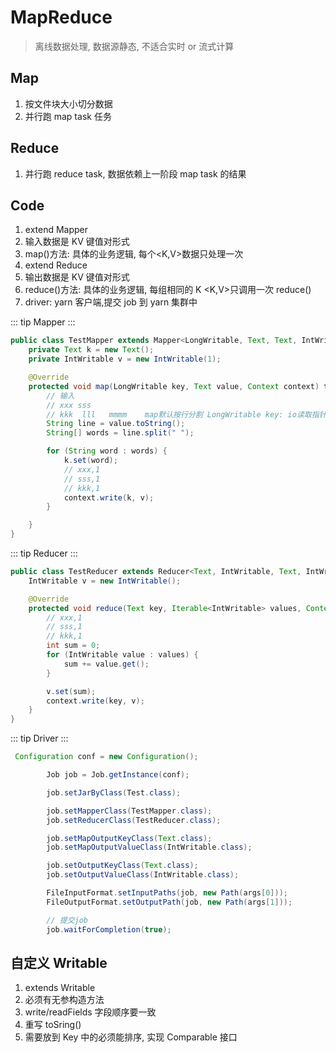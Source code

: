 # MapReduce

> 离线数据处理, 数据源静态, 不适合实时 or 流式计算

## Map

1. 按文件块大小切分数据
2. 并行跑 map task 任务

## Reduce

1. 并行跑 reduce task, 数据依赖上一阶段 map task 的结果

## Code

1. extend Mapper
2. 输入数据是 KV 键值对形式
3. map()方法: 具体的业务逻辑, 每个<K,V>数据只处理一次
4. extend Reduce
5. 输出数据是 KV 键值对形式
6. reduce()方法: 具体的业务逻辑, 每组相同的 K <K,V>只调用一次 reduce()
7. driver: yarn 客户端,提交 job 到 yarn 集群中

::: tip
Mapper
:::

```java
public class TestMapper extends Mapper<LongWritable, Text, Text, IntWritable> {
    private Text k = new Text();
    private IntWritable v = new IntWritable(1);

    @Override
    protected void map(LongWritable key, Text value, Context context) throws IOException, InterruptedException {
        // 输入
        // xxx sss
        // kkk  lll   mmmm    map默认按行分割 LongWritable key: io读取指针偏移量
        String line = value.toString();
        String[] words = line.split(" ");

        for (String word : words) {
            k.set(word);
            // xxx,1
            // sss,1
            // kkk,1
            context.write(k, v);
        }

    }
}
```

::: tip
Reducer
:::

```java
public class TestReducer extends Reducer<Text, IntWritable, Text, IntWritable> {
    IntWritable v = new IntWritable();

    @Override
    protected void reduce(Text key, Iterable<IntWritable> values, Context context) throws IOException, InterruptedException {
        // xxx,1
        // sss,1
        // kkk,1
        int sum = 0;
        for (IntWritable value : values) {
            sum += value.get();
        }

        v.set(sum);
        context.write(key, v);
    }
}
```

::: tip
Driver
:::

```java
 Configuration conf = new Configuration();

        Job job = Job.getInstance(conf);

        job.setJarByClass(Test.class);

        job.setMapperClass(TestMapper.class);
        job.setReducerClass(TestReducer.class);

        job.setMapOutputKeyClass(Text.class);
        job.setMapOutputValueClass(IntWritable.class);

        job.setOutputKeyClass(Text.class);
        job.setOutputValueClass(IntWritable.class);

        FileInputFormat.setInputPaths(job, new Path(args[0]));
        FileOutputFormat.setOutputPath(job, new Path(args[1]));

        // 提交job
        job.waitForCompletion(true);
```

## 自定义 Writable

1. extends Writable
2. 必须有无参构造方法
3. write/readFields 字段顺序要一致
4. 重写 toSring()
5. 需要放到 Key 中的必须能排序, 实现 Comparable 接口
